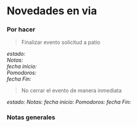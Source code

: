 # Novedades en via

### Por hacer

> Finalizar evento solicitud a patio

_estado:_  
_Notas:_  
_fecha inicio:_  
_Pomodoros:_  
_fecha Fin:_  

> No cerrar  el evento de manera inmediata

_estado:_
_Notas:_
_fecha inicio:_
_Pomodoros:_ 
_fecha Fin:_


### Notas generales
